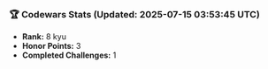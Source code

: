 ### 🏆 Codewars Stats (Updated: 2025-07-15 03:53:45 UTC)

- **Rank:** 8 kyu
- **Honor Points:** 3
- **Completed Challenges:** 1
